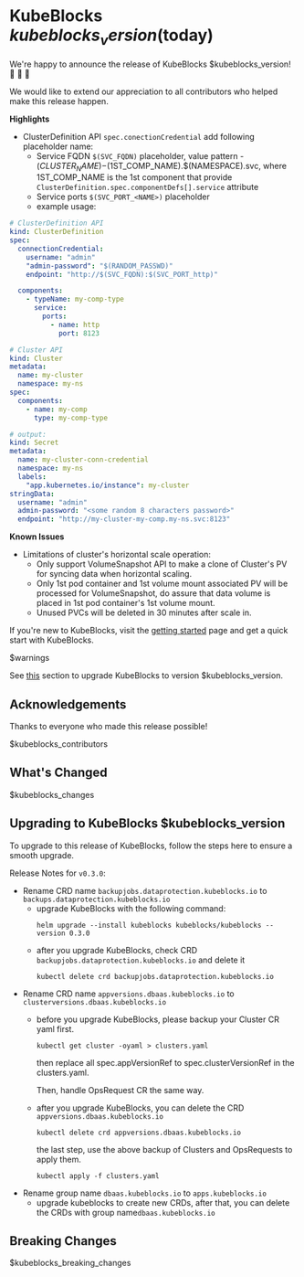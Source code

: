 # KubeBlocks $kubeblocks_version ($today)

We're happy to announce the release of KubeBlocks $kubeblocks_version! 🚀 🎉 🎈

We would like to extend our appreciation to all contributors who helped make this release happen.

**Highlights**
  * ClusterDefinition API `spec.conectionCredential` add following placeholder name:
    * Service FQDN `$(SVC_FQDN)` placeholder, value pattern - $(CLUSTER_NAME)-$(1ST_COMP_NAME).$(NAMESPACE).svc, where 1ST_COMP_NAME is the 1st component that provide `ClusterDefinition.spec.componentDefs[].service` attribute
    * Service ports `$(SVC_PORT_<NAME>)` placeholder
    * example usage:
    
  ```yaml
  # ClusterDefinition API
  kind: ClusterDefinition
  spec:
    connectionCredential:
      username: "admin" 
      "admin-password": "$(RANDOM_PASSWD)"
      endpoint: "http://$(SVC_FQDN):$(SVC_PORT_http)"

    components:
      - typeName: my-comp-type
        service:
          ports:
            - name: http
              port: 8123

  # Cluster API
  kind: Cluster
  metadata:
    name: my-cluster
    namespace: my-ns
  spec:
    components:
      - name: my-comp
        type: my-comp-type

  # output:
  kind: Secret
  metadata:
    name: my-cluster-conn-credential
    namespace: my-ns
    labels:
      "app.kubernetes.io/instance": my-cluster
  stringData:
    username: "admin"
    admin-password: "<some random 8 characters password>"
    endpoint: "http://my-cluster-my-comp.my-ns.svc:8123"
  ```

**Known Issues**
  * Limitations of cluster's horizontal scale operation:
    * Only support VolumeSnapshot API to make a clone of Cluster's PV for syncing data when horizontal scaling.
    * Only 1st pod container and 1st volume mount associated PV will be processed for VolumeSnapshot, do assure that data volume is placed in 1st pod container's 1st volume mount.
    * Unused PVCs will be deleted in 30 minutes after scale in.

If you're new to KubeBlocks, visit the [getting started](https://github.com/apecloud/kubeblocks/blob/v$kubeblocks_version/docs/user_docs/quick_start_guide.md) page and get a quick start with KubeBlocks.

$warnings

See [this](#upgrading-to-kubeblocks-$kubeblocks_version) section to upgrade KubeBlocks to version $kubeblocks_version.

## Acknowledgements

Thanks to everyone who made this release possible!

$kubeblocks_contributors

## What's Changed
$kubeblocks_changes

## Upgrading to KubeBlocks $kubeblocks_version

To upgrade to this release of KubeBlocks, follow the steps here to ensure a smooth upgrade.

Release Notes for `v0.3.0`:
- Rename CRD name `backupjobs.dataprotection.kubeblocks.io` to `backups.dataprotection.kubeblocks.io`
  - upgrade KubeBlocks with the following command:
      ```
      helm upgrade --install kubeblocks kubeblocks/kubeblocks --version 0.3.0
      ```
  - after you upgrade KubeBlocks, check CRD `backupjobs.dataprotection.kubeblocks.io` and delete it
    ```
    kubectl delete crd backupjobs.dataprotection.kubeblocks.io
    ```
- Rename CRD name `appversions.dbaas.kubeblocks.io` to `clusterversions.dbaas.kubeblocks.io`
  - before you upgrade KubeBlocks, please backup your Cluster CR yaml first.
    ```
    kubectl get cluster -oyaml > clusters.yaml
    ```
    then replace all spec.appVersionRef to spec.clusterVersionRef in the clusters.yaml.

    Then, handle OpsRequest CR the same way.
  - after you upgrade KubeBlocks, you can delete the CRD `appversions.dbaas.kubeblocks.io`
    ```
    kubectl delete crd appversions.dbaas.kubeblocks.io
    ```
    the last step, use the above backup of Clusters and OpsRequests to apply them.
    ```
    kubectl apply -f clusters.yaml
      ```
- Rename group name `dbaas.kubeblocks.io` to `apps.kubeblocks.io`
    - upgrade kubeblocks to create new CRDs, after that, you can delete the CRDs with group name`dbaas.kubeblocks.io`
## Breaking Changes

$kubeblocks_breaking_changes